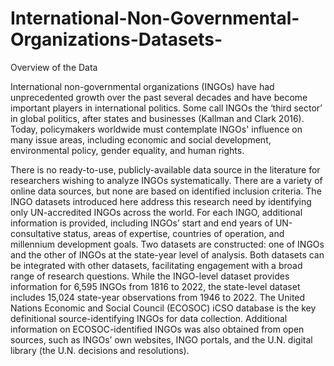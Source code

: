 # International-Non-Governmental-Organizations-Datasets-

Overview of the Data

International non-governmental organizations (INGOs) have had unprecedented growth over the past several decades and have become important players in international politics. Some call INGOs the ‘third sector’ in global politics, after states and businesses (Kallman and Clark 2016). Today, policymakers worldwide must contemplate INGOs' influence on many issue areas, including economic and social development, environmental policy, gender equality, and human rights.

There is no ready-to-use, publicly-available data source in the literature for researchers wishing to analyze INGOs systematically. There are a variety of online data sources, but none are based on identified inclusion criteria. The INGO datasets introduced here address this research need by identifying only UN-accredited INGOs across the world. For each INGO, additional information is provided, including INGOs’ start and end years of UN-consultative status, areas of expertise, countries of operation, and millennium development goals. Two datasets are constructed: one of INGOs and the other of INGOs at the state-year level of analysis. Both datasets can be integrated with other datasets, facilitating engagement with a broad range of research questions. While the INGO-level dataset provides information for 6,595 INGOs from 1816 to 2022, the state-level dataset includes 15,024 state-year observations from 1946 to 2022. The United Nations Economic and Social Council (ECOSOC) iCSO database is the key definitional source-identifying INGOs for data collection. Additional information on ECOSOC-identified INGOs was also obtained from open sources, such as INGOs’ own websites, INGO portals, and the U.N. digital library (the U.N. decisions and resolutions).
